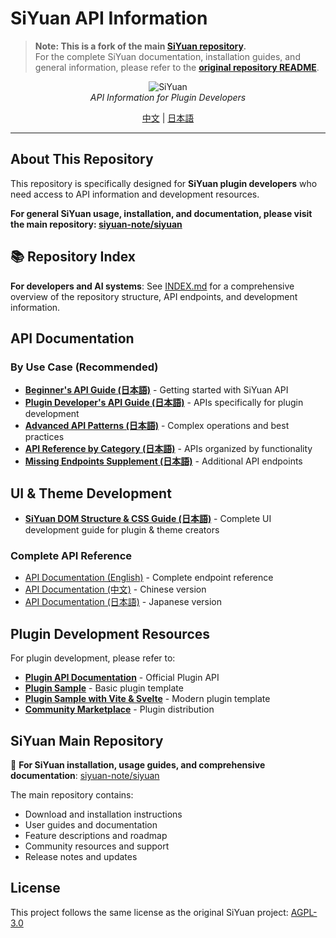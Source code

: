 # SiYuan API Information

> **Note: This is a fork of the main [SiYuan repository](https://github.com/siyuan-note/siyuan).**  
> For the complete SiYuan documentation, installation guides, and general information, please refer to the **[original repository README](https://github.com/siyuan-note/siyuan/blob/master/README.md)**.

<p align="center">
<img alt="SiYuan" src="https://b3log.org/images/brand/siyuan-128.png">
<br>
<em>API Information for Plugin Developers</em>
</p>

<p align="center">
<a href="README_zh_CN.md">中文</a> | <a href="README_ja_JP.md">日本語</a>
</p>

---

## About This Repository

This repository is specifically designed for **SiYuan plugin developers** who need access to API information and development resources.

**For general SiYuan usage, installation, and documentation, please visit the main repository: [siyuan-note/siyuan](https://github.com/siyuan-note/siyuan)**

## 📚 Repository Index

**For developers and AI systems**: See [INDEX.md](./INDEX.md) for a comprehensive overview of the repository structure, API endpoints, and development information.

## API Documentation

### By Use Case (Recommended)

* **[Beginner's API Guide (日本語)](API_BEGINNERS_ja_JP.md)** - Getting started with SiYuan API  
* **[Plugin Developer's API Guide (日本語)](API_PLUGIN_DEVELOPERS_ja_JP.md)** - APIs specifically for plugin development
* **[Advanced API Patterns (日本語)](API_ADVANCED_PATTERNS_ja_JP.md)** - Complex operations and best practices
* **[API Reference by Category (日本語)](API_REFERENCE_BY_CATEGORY_ja_JP.md)** - APIs organized by functionality
* **[Missing Endpoints Supplement (日本語)](API_MISSING_ENDPOINTS_ja_JP.md)** - Additional API endpoints

## UI & Theme Development

* **[SiYuan DOM Structure & CSS Guide (日本語)](SIYUAN_DOM_CSS_GUIDE_ja_JP.md)** - Complete UI development guide for plugin & theme creators

### Complete API Reference

* [API Documentation (English)](API.md) - Complete endpoint reference
* [API Documentation (中文)](API_zh_CN.md) - Chinese version
* [API Documentation (日本語)](API_ja_JP.md) - Japanese version

## Plugin Development Resources

For plugin development, please refer to:

* **[Plugin API Documentation](https://github.com/siyuan-note/petal)** - Official Plugin API
* **[Plugin Sample](https://github.com/siyuan-note/plugin-sample)** - Basic plugin template
* **[Plugin Sample with Vite & Svelte](https://github.com/siyuan-note/plugin-sample-vite-svelte)** - Modern plugin template
* **[Community Marketplace](https://github.com/siyuan-note/bazaar)** - Plugin distribution

## SiYuan Main Repository

🔗 **For SiYuan installation, usage guides, and comprehensive documentation**: [siyuan-note/siyuan](https://github.com/siyuan-note/siyuan)

The main repository contains:
- Download and installation instructions
- User guides and documentation  
- Feature descriptions and roadmap
- Community resources and support
- Release notes and updates

## License

This project follows the same license as the original SiYuan project: [AGPL-3.0](LICENSE)
